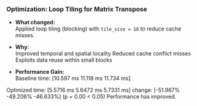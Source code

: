### Optimization: Loop Tiling for Matrix Transpose

- **What changed:**  
    Applied loop tiling (blocking) with `tile_size = 16` to reduce cache misses.

- **Why:**  
    Improved temporal and spatial locality
    Reduced cache conflict misses
    Exploits data reuse within small blocks

- **Performance Gain:**  
Baseline
time:   [10.597 ms 11.118 ms 11.734 ms]

Optimized
time:   [5.5716 ms 5.6472 ms 5.7331 ms]
change: [-51.967% -49.206% -46.633%] (p = 0.00 < 0.05)
Performance has improved.